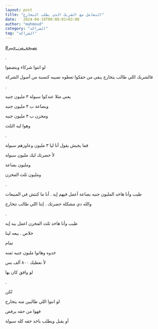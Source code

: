 ```yaml
---
layout: post
title: "التعامل مع الشريك الذي يطلب التخارج"
date:   2024-04-10T00:00:01+03:00
author: "mahmoud"
category: "الشراكة"
tag: "الشراكة"
---
```



[<u>\#نصيحة\_من\_خبير</u>](https://www.facebook.com/hashtag/%D9%86%D8%B5%D9%8A%D8%AD%D8%A9_%D9%85%D9%86_%D8%AE%D8%A8%D9%8A%D8%B1?__eep__=6&__cft__%5b0%5d=AZWAyrVwzh5HkfBGn8PTKQR1r8qXxfkc-yshHz8pZC2Y8eFksVoarwzsmjDECCohgUIJfTz2gPHE5ty-c11eqIsIW30okzGiBB-sSG1_fYQ6DhLeZvajYnw6l1z4hjG3Vb2td1vYGQN8wIBzlK8ZMMYfcEg3jwTT8HXo0G1YvZIQrg&__tn__=*NK-R)

.

لو انتوا شركاء وبتصفوا

فالشريك اللي طالب يتخارج يبقى من حقكوا تعطوه نصيبه كنسبة
من أصول الشركة

.

يعني مثلا عندكوا سيولة ٣ مليون جنيه

وبضاعة ب ٣ مليون جنيه

ومخزن ب ٣ مليون جنيه

وهوا ليه الثلث

.

فما يجيش يقول أنا ليا ٣ مليون وعاوزهم سيولة

لأ حضرتك ليك مليون سيولة

ومليون بضاعة

ومليون ثلث المخزن

.

طيب وأنا هاخد المليون جنيه بضاعة أعمل فيهم إيه . أنا ما
كنتش في المبيعات

والله دي مشكلة حضرتك . إنتا اللي طالب تتخارج

.

طيب وأنا هاخد ثلث المخزن اعمل بيه إيه

خلاص . بيعه لينا

تمام

خدوه وهاتوا مليون جنيه ثمنه

لأ نعطيك ٨٠٠ ألف بس

لو وافق كان بها

.

لكن

لو انتوا اللي طالبين منه يتخارج

فهوا من حقه يرفض

أو يقبل ويطلب ياخد حقه كله سيولة
